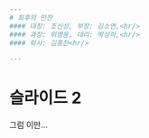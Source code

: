```yaml
---
# 최후의 만찬
#### 대장: 조신성, 부장: 김소연,<hr/>
#### 과장: 위영웅, 대리: 박성하,<hr/>
#### 퇴사: 김종찬<hr/>

---
```

# 슬라이드 2
그럼 이만...
